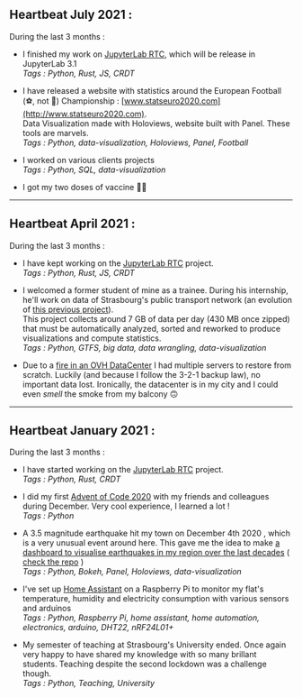 ## Heartbeat July 2021 :

During the last 3 months : 
- I finished my work on [JupyterLab RTC](https://github.com/jupyterlab/rtc), which will be release in JupyterLab 3.1  
_Tags : Python, Rust, JS, CRDT_

- I have released a website with statistics around the European Football (⚽️, not 🏈) Championship : [www.statseuro2020.com](http://www.statseuro2020.com).  
Data Visualization made with Holoviews, website built with Panel. These tools are marvels.  
_Tags : Python, data-visualization, Holoviews, Panel, Football_

- I worked on various clients projects   
_Tags : Python, SQL, data-visualization_

- I got my two doses of vaccine 💉💪 

----

## Heartbeat April 2021 :

During the last 3 months : 
- I have kept working on the [JupyterLab RTC](https://github.com/jupyterlab/rtc) project.  
_Tags : Python, Rust, JS, CRDT_

- I welcomed a former student of mine as a trainee. During his internship, he'll work on data of Strasbourg's public transport network (an evolution of [this previous project](http://ioapps.io/lab/cts)).  
This project collects around 7 GB of data per day (430 MB once zipped) that must be automatically analyzed, sorted and reworked to produce visualizations and compute statistics.  
_Tags : Python, GTFS, big data, data wrangling, data-visualization_

- Due to a [fire in an OVH DataCenter](https://www.reuters.com/article/us-france-ovh-fire-idUSKBN2B20NU) I had multiple servers to restore from scratch. Luckily (and because I follow the 3-2-1 backup law), no important data lost. Ironically, the datacenter is in my city and I could even _smell_ the smoke from my balcony 🙃

----

## Heartbeat January 2021 :

During the last 3 months : 

- I have started working on the [JupyterLab RTC](https://github.com/jupyterlab/rtc) project.  
_Tags : Python, Rust, CRDT_

- I did my first [Advent of Code 2020](https://adventofcode.com/) with my friends and colleagues during December. Very cool experience, I learned a lot !  
_Tags : Python_
 
- A 3.5 magnitude earthquake hit my town on December 4th 2020 , which is a very unusual event around here. This gave me the idea to make [a dashboard to visualise earthquakes in my region over the last decades](http://seismes.ioapps.io) ( [check the repo](https://github.com/pierrotsmnrd/earthquakes_strasbourg) )  
_Tags : Python, Bokeh, Panel, Holoviews, data-visualization_

- I've set up [Home Assistant](https://www.home-assistant.io/) on a Raspberry Pi to  monitor my flat's temperature, humidity and electricity consumption with various sensors and arduinos  
_Tags : Python, Raspberry Pi, home assistant, home automation, electronics, arduino, DHT22, nRF24L01+_

- My semester of teaching at Strasbourg's University ended. Once again very happy to have shared my knowledge with so many brillant students. Teaching despite the second lockdown was a challenge though.  
_Tags : Python, Teaching, University_



